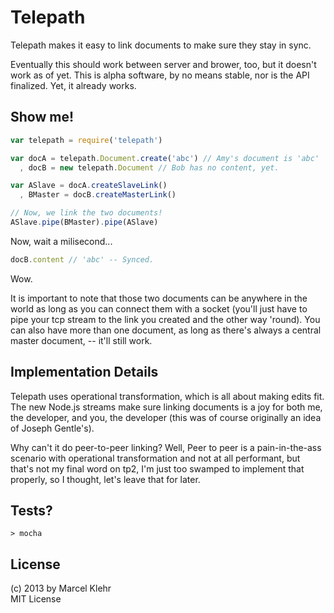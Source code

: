 # Telepath
Telepath makes it easy to link documents to make sure they stay in sync.

Eventually this should work between server and brower, too, but it doesn't work as of yet. This is alpha software, by no means stable, nor is the API finalized. Yet, it already works.

## Show me!

```js
var telepath = require('telepath')

var docA = telepath.Document.create('abc') // Amy's document is 'abc'
  , docB = new telepath.Document // Bob has no content, yet.

var ASlave = docA.createSlaveLink()
  , BMaster = docB.createMasterLink()

// Now, we link the two documents!
ASlave.pipe(BMaster).pipe(ASlave)
```

Now, wait a milisecond...

```js
docB.content // 'abc' -- Synced.
```

Wow.

It is important to note that those two documents can be anywhere in the world as long as you can connect them with a socket (you'll just have to pipe your tcp stream to the link you created and the other way 'round). You can also have more than one document, as long as there's always a central master document, -- it'll still work.


## Implementation Details
Telepath uses operational transformation, which is all about making edits fit. The new Node.js streams make sure linking documents is a joy for both me, the developer, and you, the developer (this was of course originally an idea of Joseph Gentle's).

Why can't it do peer-to-peer linking? Well, Peer to peer is a pain-in-the-ass scenario with operational transformation and not at all performant, but that's not my final word on tp2, I'm just too swamped to implement that properly, so I thought, let's leave that for later.

## Tests?
```
> mocha
```

## License
(c) 2013 by Marcel Klehr  
MIT License